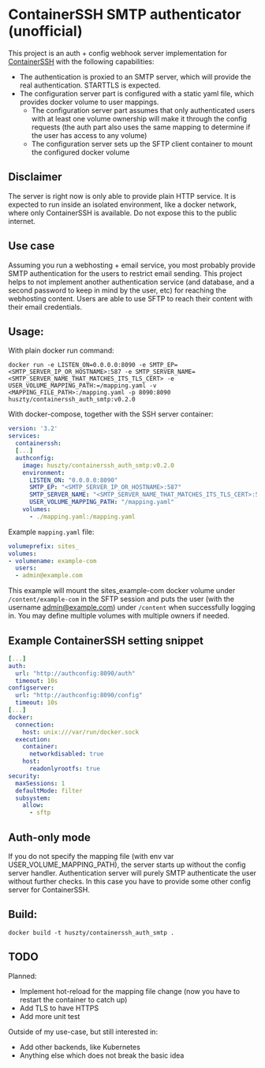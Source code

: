 # ContainerSSH SMTP authenticator (unofficial)
This project is an auth + config webhook server implementation for [ContainerSSH](https://containerssh.io/) with the following capabilities:
* The authentication is proxied to an SMTP server, which will provide the real authentication. STARTTLS is expected.
* The configuration server part is configured with a static yaml file, which provides docker volume to user mappings.
  * The configuration server part assumes that only authenticated users with at least one volume ownership will make it through the config requests (the auth part also uses the same mapping to determine if the user has access to any volume)
  * The configuration server sets up the SFTP client container to mount the configured docker volume

## Disclaimer
The server is right now is only able to provide plain HTTP service. It is expected to run inside an isolated environment, like a docker network, where only ContainerSSH is available.
Do not expose this to the public internet.

## Use case
Assuming you run a webhosting + email service, you most probably provide SMTP authentication for the users to restrict email sending. This project helps to not implement another authentication service (and database, and a second password to keep in mind by the user, etc) for reaching the webhosting content. Users are able to use SFTP to reach their content with their email credentials.

## Usage:
With plain docker run command:
```
docker run -e LISTEN_ON=0.0.0.0:8090 -e SMTP_EP=<SMTP_SERVER_IP_OR_HOSTNAME>:587 -e SMTP_SERVER_NAME=<SMTP_SERVER_NAME_THAT_MATCHES_ITS_TLS_CERT> -e USER_VOLUME_MAPPING_PATH:=/mapping.yaml -v <MAPPING_FILE_PATH>:/mapping.yaml -p 8090:8090 huszty/containerssh_auth_smtp:v0.2.0
```

With docker-compose, together with the SSH server container:
```yaml
version: '3.2'
services:
  containerssh:
  [...]
  authconfig:
    image: huszty/containerssh_auth_smtp:v0.2.0
    environment:
      LISTEN_ON: "0.0.0.0:8090"
      SMTP_EP: "<SMTP_SERVER_IP_OR_HOSTNAME>:587"
      SMTP_SERVER_NAME: "<SMTP_SERVER_NAME_THAT_MATCHES_ITS_TLS_CERT>:587"
      USER_VOLUME_MAPPING_PATH: "/mapping.yaml"
    volumes:
      - ./mapping.yaml:/mapping.yaml
```

Example `mapping.yaml` file:
```yaml
volumeprefix: sites_
volumes:
- volumename: example-com
  users:
  - admin@example.com

```
This example will mount the sites_example-com docker volume under `/content/example-com` in the SFTP session and puts the user (with the username admin@example.com) under `/content` when successfully logging in. You may define multiple volumes with multiple owners if needed.

## Example ContainerSSH setting snippet
```yaml
[...]
auth:
  url: "http://authconfig:8090/auth"
  timeout: 10s
configserver:
  url: "http://authconfig:8090/config"
  timeout: 10s
[...]
docker:
  connection:
    host: unix:///var/run/docker.sock
  execution:
    container:
      networkdisabled: true
    host:
      readonlyrootfs: true
security:
  maxSessions: 1
  defaultMode: filter
  subsystem:
    allow:
      - sftp
```

## Auth-only mode
If you do not specify the mapping file (with env var USER_VOLUME_MAPPING_PATH), the server starts up without the config server handler. Authentication server will purely SMTP authenticate the user without further checks. In this case you have to provide some other config server for ContainerSSH. 

## Build:
```
docker build -t huszty/containerssh_auth_smtp .
```

## TODO
Planned:
 * Implement hot-reload for the mapping file change (now you have to restart the container to catch up)
 * Add TLS to have HTTPS
 * Add more unit test

Outside of my use-case, but still interested in:
 * Add other backends, like Kubernetes
 * Anything else which does not break the basic idea
